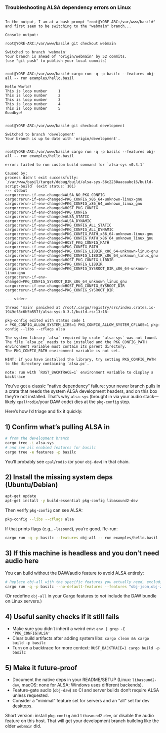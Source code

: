 ### Troubleshooting ALSA dependency errors on Linux

```

In the output, I am at a bash prompt "root@YORE-ARC:/var/www/basil#" and first seen to be switching to the "webmain" branch...

Console output:

root@YORE-ARC:/var/www/basil# git checkout webmain

Switched to branch 'webmain'
Your branch is ahead of 'origin/webmain' by 52 commits.
(use "git push" to publish your local commits)


root@YORE-ARC:/var/www/basil# cargo run -q -p basilc --features obj-all -- run examples/hello.basil

Hello World!
This is loop number     1
This is loop number     2
This is loop number     3
This is loop number     4
This is loop number     5
Goodbye!


root@YORE-ARC:/var/www/basil# git checkout development

Switched to branch 'development'
Your branch is up to date with 'origin/development'.


root@YORE-ARC:/var/www/basil# cargo run -q -p basilc --features obj-all -- run examples/hello.basil

error: failed to run custom build command for `alsa-sys v0.3.1`

Caused by:
process didn't exit successfully: `/var/www/basil/target/debug/build/alsa-sys-56c2230aacaabc16/build-script-build` (exit status: 101)
--- stdout
cargo:rerun-if-env-changed=ALSA_NO_PKG_CONFIG
cargo:rerun-if-env-changed=PKG_CONFIG_x86_64-unknown-linux-gnu
cargo:rerun-if-env-changed=PKG_CONFIG_x86_64_unknown_linux_gnu
cargo:rerun-if-env-changed=HOST_PKG_CONFIG
cargo:rerun-if-env-changed=PKG_CONFIG
cargo:rerun-if-env-changed=ALSA_STATIC
cargo:rerun-if-env-changed=ALSA_DYNAMIC
cargo:rerun-if-env-changed=PKG_CONFIG_ALL_STATIC
cargo:rerun-if-env-changed=PKG_CONFIG_ALL_DYNAMIC
cargo:rerun-if-env-changed=PKG_CONFIG_PATH_x86_64-unknown-linux-gnu
cargo:rerun-if-env-changed=PKG_CONFIG_PATH_x86_64_unknown_linux_gnu
cargo:rerun-if-env-changed=HOST_PKG_CONFIG_PATH
cargo:rerun-if-env-changed=PKG_CONFIG_PATH
cargo:rerun-if-env-changed=PKG_CONFIG_LIBDIR_x86_64-unknown-linux-gnu
cargo:rerun-if-env-changed=PKG_CONFIG_LIBDIR_x86_64_unknown_linux_gnu
cargo:rerun-if-env-changed=HOST_PKG_CONFIG_LIBDIR
cargo:rerun-if-env-changed=PKG_CONFIG_LIBDIR
cargo:rerun-if-env-changed=PKG_CONFIG_SYSROOT_DIR_x86_64-unknown-linux-gnu
cargo:rerun-if-env-changed=PKG_CONFIG_SYSROOT_DIR_x86_64_unknown_linux_gnu
cargo:rerun-if-env-changed=HOST_PKG_CONFIG_SYSROOT_DIR
cargo:rerun-if-env-changed=PKG_CONFIG_SYSROOT_DIR

--- stderr

thread 'main' panicked at /root/.cargo/registry/src/index.crates.io-1949cf8c6b5b557f/alsa-sys-0.3.1/build.rs:13:18:

pkg-config exited with status code 1
> PKG_CONFIG_ALLOW_SYSTEM_LIBS=1 PKG_CONFIG_ALLOW_SYSTEM_CFLAGS=1 pkg-config --libs --cflags alsa

The system library `alsa` required by crate `alsa-sys` was not found.
The file `alsa.pc` needs to be installed and the PKG_CONFIG_PATH environment variable must contain its parent directory.
The PKG_CONFIG_PATH environment variable is not set.

HINT: if you have installed the library, try setting PKG_CONFIG_PATH to the directory containing `alsa.pc`.

note: run with `RUST_BACKTRACE=1` environment variable to display a backtrace

```


You’ve got a classic “native dependency” failure: your newer branch pulls in a crate that needs the system ALSA development headers, and on this box they’re not installed. That’s why `alsa-sys` (brought in via your audio stack—likely `cpal`/`rodio`/your DAW code) dies at the `pkg-config` step.

Here’s how I’d triage and fix it quickly:

## 1) Confirm what’s pulling ALSA in

```bash
# from the development branch
cargo tree -i alsa-sys
# and see all enabled features for basilc
cargo tree -e features -p basilc
```

You’ll probably see `cpal`/`rodio` (or your `obj-daw`) in that chain.

## 2) Install the missing system deps (Ubuntu/Debian)

```bash
apt-get update
apt-get install -y build-essential pkg-config libasound2-dev
```

Then verify `pkg-config` can see ALSA:

```bash
pkg-config --libs --cflags alsa
```

If that prints flags (e.g., `-lasound`), you’re good. Re-run:

```bash
cargo run -q -p basilc --features obj-all -- run examples/hello.basil
```

## 3) If this machine is headless and you don’t need audio here

You can build without the DAW/audio feature to avoid ALSA entirely:

```bash
# Replace obj-all with the specific features you actually need, excluding the audio one
cargo run -q -p basilc --no-default-features --features "obj-json,obj-zip,obj-sql,..." -- run examples/hello.basil
```

(Or redefine `obj-all` in your Cargo features to *not* include the DAW bundle on Linux servers.)

## 4) Useful sanity checks if it still fails

* Make sure you didn’t inherit a weird env:
  `env | grep -E 'PKG_CONFIG|ALSA'`
* Clear build artifacts after adding system libs:
  `cargo clean && cargo build -p basilc`
* Turn on a backtrace for more context:
  `RUST_BACKTRACE=1 cargo build -p basilc`

## 5) Make it future-proof

* Document the native deps in your README/SETUP (Linux: `libasound2-dev`, macOS: none for ALSA; Windows uses different backends).
* Feature-gate audio (`obj-daw`) so CI and server builds don’t require ALSA unless requested.
* Consider a “minimal” feature set for servers and an “all” set for dev desktops.

Short version: install `pkg-config` and `libasound2-dev`, or disable the audio feature on this host. That will get your development branch building like the older `webmain` did.
